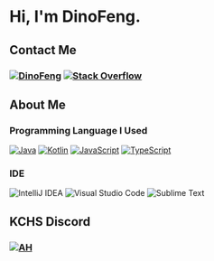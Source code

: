 # Hi, I'm DinoFeng.

## Contact Me
### [![DinoFeng](https://img.shields.io/badge/Discord-%235865F2.svg?style=for-the-badge&logo=discord&logoColor=black)](https://discord.com/users/692209749009104946) [![Stack Overflow](https://img.shields.io/badge/-Stackoverflow-FE7A16?style=for-the-badge&logo=stack-overflow&logoColor=white)](https://stackoverflow.com/users/20883793/dinofeng)
## About Me
### Programming Language I Used 
[![Java](https://img.shields.io/badge/java-%23ED8B00.svg?style=for-the-badge&logo=java&logoColor=white)](https://www.java.com/)
[![Kotlin](https://img.shields.io/badge/kotlin-%237F52FF.svg?style=for-the-badge&logo=kotlin&logoColor=white)](https://developer.android.com/)
[![JavaScript](https://img.shields.io/badge/javascript-%23323330.svg?style=for-the-badge&logo=javascript&logoColor=%23F7DF1E)](https://www.javascript.com/)
[![TypeScript](https://img.shields.io/badge/typescript-%23007ACC.svg?style=for-the-badge&logo=typescript&logoColor=white)](https://www.typescriptlang.org/)

### IDE
![IntelliJ IDEA](https://img.shields.io/badge/IntelliJIDEA-000000.svg?style=for-the-badge&logo=intellij-idea&logoColor=white)
![Visual Studio Code](https://img.shields.io/badge/Visual%20Studio%20Code-0078d7.svg?style=for-the-badge&logo=visual-studio-code&logoColor=white)
![Sublime Text](https://img.shields.io/badge/sublime_text-%23575757.svg?style=for-the-badge&logo=sublime-text&logoColor=important)

## KCHS Discord
### [![AH](https://img.shields.io/badge/Discord-%235865F2.svg?style=for-the-badge&logo=discord&logoColor=black)]([https://discord.com/users/692209749009104946](https://discord.gg/kchs-craft-716626608609296444))
